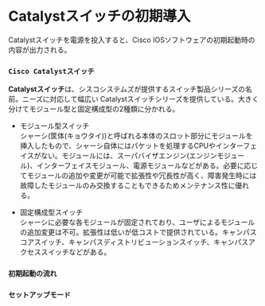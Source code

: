 # Catalystスイッチの初期導入
Catalystスイッチを電源を投入すると、Cisco IOSソフトウェアの初期起動時の内容が出力される。

### `Cisco Catalystスイッチ`
**Catalystスイッチ**は、シスコシステムズが提供するスイッチ製品シリーズの名前。ニーズに対応して幅広い Catalystスイッチシリーズを提供している。大きく分けてモジュール型と固定構成型の2種類に分かれる。

- モジュール型スイッチ  
シャーシ(筐体(キョウタイ))と呼ばれる本体のスロット部分にモジュールを挿入したもので、シャーシ自体にはパケットを処理するCPUやインターフェイスがない。モジュールには、スーパバイザエンジン(エンジンモジュール)、インターフェイスモジュール、電源モジュールなどがある。必要に応じてモジュールの追加や変更が可能で拡張性や冗長性が高く、障害発生時には故障したモジュールのみ交換することもできるためメンテナンス性に優れる。

- 固定構成型スイッチ  
シャーシに必要な各モジュールが固定されており、ユーザによるモジュールの追加変更は不可。拡張性は低いが低コストで提供されている。キャンパスコアスイッチ、キャンパスディストリビューションスイッチ、キャンパスアクセススイッチなどがある。

### `初期起動の流れ`

### `セットアップモード`

